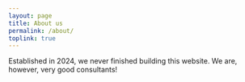 ```yaml
---
layout: page
title: About us
permalink: /about/
toplink: true
---
```


Established in 2024, we never finished building this website. We are, however, very good consultants!